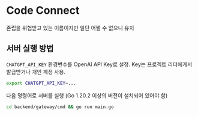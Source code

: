# Code Connect
존립을 위협받고 있는 이름이지만 일단 어쩔 수 없으니 유지

## 서버 실행 방법
`CHATGPT_API_KEY` 환경변수를 OpenAI API Key로 설정. Key는 프로젝트 리더에게서 발급받거나 개인 계정 사용.
```bash
export CHATGPT_API_KEY=...
```

다음 명령어로 서버를 실행 (Go 1.20.2 이상의 버전이 설치되어 있어야 함)
```bash
cd backend/gateway/cmd && go run main.go
```